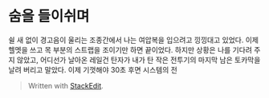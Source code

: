 # 숨을 들이쉬며
쉴 새 없이 경고음이 울리는 조종간에서 나는 여압복을 입으려고 낑낑대고 있었다. 이제 헬멧을 쓰고 목 부분의 스트랩을 조이기만 하면 끝이었다. 하지만 상황은 나를 기다려 주지 않았고, 어디선가 날아온 레일건 탄자가 내가 탄 작은 전투기의 마지막 남은 토카막을 날려 버리고 말았다. 이제 기껏해야 30초 후면 시스템의 전


> Written with [StackEdit](https://stackedit.io/).
<!--stackedit_data:
eyJoaXN0b3J5IjpbLTUzNjkxOTU5XX0=
-->